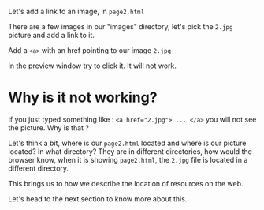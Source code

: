 Let's add a link to an image, in `page2.html`

There are a few images in our "images" directory, let's pick the `2.jpg` picture and add a link to it.

Add a `<a>` with an href pointing to our image `2.jpg`

In the preview window try to click it. It will not work.

# Why is it not working?

If you just typed something like : `<a href="2.jpg"> ... </a>` you will not see the picture. Why is that ?

Let's think a bit, where is our `page2.html` located and where is our picture located? In what directory? They are in different directories, how would the browser know, when it is showing `page2.html`, the `2.jpg` file is located in a different directory.

This brings us to how we describe the location of resources on the web.

Let's head to the next section to know more about this.